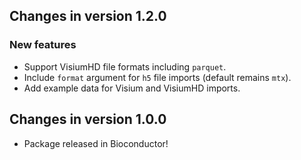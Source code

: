 ## Changes in version 1.2.0

### New features

* Support VisiumHD file formats including `parquet`.
* Include `format` argument for `h5` file imports (default remains `mtx`).
* Add example data for Visium and VisiumHD imports.

## Changes in version 1.0.0

* Package released in Bioconductor!
